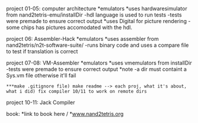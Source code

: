 project 01-05: computer architecture
 *emulators
     *uses hardwaresimulator from nand2tetris-emu/installDir
        -hdl language is used to run tests
        -tests were premade to ensure correct output
     *uses Digital for picture rendering
        -some chips has pictures accomodated with the hdl.

project 06: Assembler-Hack
  *emulators
    *uses assembler from nand2tetris/n2t-software-suite/
        -runs binary code and uses a compare file to test if translation is correct
    


project 07-08: VM-Assembler
   *emulators
    *uses vmemulators from installDir
        -tests were premade to ensure correct output
    *note
        -a dir must containt a Sys.vm file otherwise it'll fail
    
    ***make .gitignore file) make readme --> each proj, what it's about, what i did) fix compiler 10/11 to work on remote dirs



project 10-11: Jack Compiler


book: *link to book here / *www.nand2tetris.org

    


